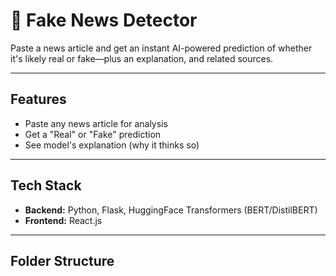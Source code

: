 # 📰 Fake News Detector

Paste a news article and get an instant AI-powered prediction of whether it's likely real or fake—plus an explanation, and related sources.

---

## Features

- Paste any news article for analysis
- Get a "Real" or "Fake" prediction
- See model's explanation (why it thinks so)
---

## Tech Stack

- **Backend:** Python, Flask, HuggingFace Transformers (BERT/DistilBERT)
- **Frontend:** React.js

---

## Folder Structure


